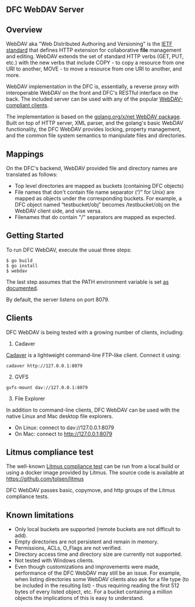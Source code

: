 DFC WebDAV Server
-----------------------------------------------------------------

## Overview

WebDAV aka "Web Distributed Authoring and Versioning" is the [IETF standard](https://tools.ietf.org/html/rfc4918) that defines HTTP extension for collaborative **file** management and editing. WebDAV extends the set of standard HTTP verbs (GET, PUT, etc.) with the new verbs that include COPY - to copy a resource from one URI to another, MOVE - to move a resource from one URI to another, and more.

WebDAV implementation in the DFC is, essentially, a reverse proxy with interoperable WebDAV on the front and DFC's RESTful interface on the back. The included server can be used with any of the popular [WebDAV-compliant clients](https://en.wikipedia.org/wiki/Comparison_of_WebDAV_software).

The implementation is based on the [golang.org/x/net WebDAV package](https://godoc.org/golang.org/x/net/webdav). Built on top of HTTP server, XML parser, and the golang's basic WebDAV functionality, the DFC WebDAV provides locking, property management, and the common file system semantics to manipulate files and directories.

## Mappings

On the DFC's backend, WebDAV provided file and directory names are translated as follows:

- Top level directories are mapped as buckets (containing DFC objects)
- File names that don't contain file name separator (“/” for Unix) are mapped as objects under the corresponding buckets. For example, a DFC object named “testbucket/obj” becomes /testbucket/obj on the WebDAV client side, and vise versa.
- Filenames that do contain "/" separators are mapped as expected.

## Getting Started

To run DFC WebDAV, execute the usual three steps:

```
$ go build
$ go install
$ webdav
```

The last step assumes that the PATH environment variable is set [as documented](https://golang.org/doc/code.html#GOPATH).

By default, the server listens on port 8079.

## Clients

DFC WebDAV is being tested with a growing number of clients, including:


1. Cadaver

[Cadaver](https://wiki.archlinux.org/index.php/WebDAV#Cadaver) is a lightweight command-line FTP-like client. Connect it using:

```
cadaver http://127.0.0.1:8079
```

2. GVFS
```
gvfs-mount dav://127.0.0.1:8079
```

3. File Explorer

In addition to command-line clients, DFC WebDAV can be used with the native Linux and Mac desktop file explorers.

- On Linux: connect to dav://127.0.0.1:8079
- On Mac: connect to http://127.0.0.1:8079

## Litmus compliance test

The well-known [Litmus compliance test](http://sabre.io/dav/litmus/) can be run from a local build or using a docker image provided by Litmus. The source code is available at https://github.com/tolsen/litmus

DFC WebDAV passes basic, copymove, and http groups of the Litmus compliance tests.

## Known limitations

- Only local buckets are supported (remote buckets are not difficult to add).
- Empty directories are not persistent and remain in memory.
- Permissions, ACLs, O_Flags are not verified.
- Directory access time and directory size are currently not supported.
- Not tested with Windows clients.
- Even though customizations and improvements were made, performance of the DFC WebDAV may still be an issue. For example, when listing directories some WebDAV clients also ask for a file type (to be included in the resulting list) - thus requiring reading the first 512 bytes of every listed object, etc. For a bucket containing a million objects the implications of this is easy to understand.

